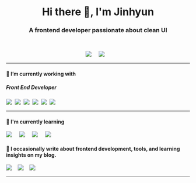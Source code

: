 <h1 align="center">Hi there 👋, I'm Jinhyun</h1>
<h3 align="center">A frontend developer passionate about clean UI</h3>

<br>

<p align='center'>
  <a href="https://www.linkedin.com"><img src="https://img.shields.io/badge/linkedin-%230077B5.svg?&style=for-the-badge&logo=linkedin&logoColor=white" /></a>&nbsp;&nbsp;&nbsp;&nbsp;
  <a href="mailto:@gmail.com"><img src="https://img.shields.io/badge/gmail-%23D14836.svg?&style=for-the-badge&logo=gmail&logoColor=white" /></a>&nbsp;&nbsp;&nbsp;&nbsp;

</p>


<hr>

<h4>🔭  I’m currently working with </h4>

<h5>Front End Developer</h5>
<p >
  <img src="https://img.shields.io/badge/html5%20-%23e34f26.svg?&style=for-the-badge&logo=html5&logoColor=white" />&nbsp;&nbsp;<img src="https://img.shields.io/badge/CSS3-1572B6?&style=for-the-badge&logo=css3&logoColor=white" />&nbsp;&nbsp;<img src="https://img.shields.io/badge/JavaScript-F7DF1E?style=for-the-badge&logo=javascript&logoColor=black" />&nbsp;&nbsp;<img src="https://img.shields.io/badge/React-20232A?style=for-the-badge&logo=react&logoColor=61DAFB" />&nbsp;&nbsp;<img src="https://img.shields.io/badge/figma-%23F24E1E.svg?style=for-the-badge&logo=figma&logoColor=white">&nbsp;&nbsp;<img src="https://img.shields.io/badge/Notion-%23000000.svg?style=for-the-badge&logo=notion&logoColor=white" />&nbsp;&nbsp;
</p>


<hr>

<h4>🌱  I'm currently learning</h4>
<p >
  <img src="https://img.shields.io/badge/JavaScript-F7DF1E?style=for-the-badge&logo=javascript&logoColor=black" />&nbsp;&nbsp;&nbsp;&nbsp;
  <img src="https://img.shields.io/badge/React-20232A?style=for-the-badge&logo=react&logoColor=61DAFB" />&nbsp;&nbsp;&nbsp;&nbsp;
  <img src="https://img.shields.io/badge/firebase-ffca28?style=for-the-badge&logo=firebase&logoColor=black" />&nbsp;&nbsp;&nbsp;&nbsp;
  <img src="https://img.shields.io/badge/Vercel-000000?style=for-the-badge&logo=vercel&logoColor=white" />&nbsp;&nbsp;&nbsp;
</p>


<p align='right'>
<h4>💬  I occasionally write about frontend development, tools, and learning insights on my blog.</h4>
  <a href="https://dev.to"><img src="https://img.shields.io/badge/DEV.TO-%230A0A0A.svg?&style=for-the-badge&logo=dev-dot-to&logoColor=white" /></a>&nbsp;&nbsp;&nbsp;
  <a href="https://medium.com"><img src="https://img.shields.io/badge/medium-%2312100E.svg?&style=for-the-badge&logo=medium&logoColor=white" /></a>&nbsp;&nbsp;&nbsp;
  <a href="https://netlify.app"><img src="https://img.shields.io/badge/-My%20Blog-17bf63?&style=for-the-badge&logo=blog&logoColor=black" /></a>&nbsp;&nbsp;&nbsp;
</p>


<hr>

<br>
